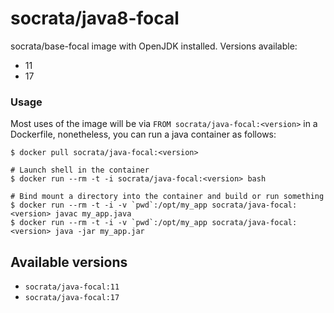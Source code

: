 socrata/java8-focal
====================

socrata/base-focal image with OpenJDK installed.
Versions available:
 - 11
 - 17

### Usage

Most uses of the image will be via `FROM socrata/java-focal:<version>` in a Dockerfile, nonetheless, you can run a java container as follows:

    $ docker pull socrata/java-focal:<version>

    # Launch shell in the container
    $ docker run --rm -t -i socrata/java-focal:<version> bash

    # Bind mount a directory into the container and build or run something
    $ docker run --rm -t -i -v `pwd`:/opt/my_app socrata/java-focal:<version> javac my_app.java
    $ docker run --rm -t -i -v `pwd`:/opt/my_app socrata/java-focal:<version> java -jar my_app.jar

## Available versions

- `socrata/java-focal:11`
- `socrata/java-focal:17`
